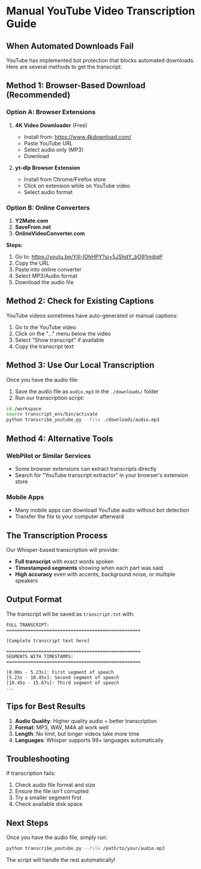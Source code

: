 # Manual YouTube Video Transcription Guide

## When Automated Downloads Fail

YouTube has implemented bot protection that blocks automated downloads. Here are several methods to get the transcript:

## Method 1: Browser-Based Download (Recommended)

### Option A: Browser Extensions
1. **4K Video Downloader** (Free)
   - Install from: https://www.4kdownload.com/
   - Paste YouTube URL
   - Select audio only (MP3)
   - Download

2. **yt-dlp Browser Extension**
   - Install from Chrome/Firefox store
   - Click on extension while on YouTube video
   - Select audio format

### Option B: Online Converters
1. **Y2Mate.com**
2. **SaveFrom.net**
3. **OnlineVideoConverter.com**

**Steps:**
1. Go to: https://youtu.be/Yjll-IOhHPY?si=5JShdY_bO91mdiqP
2. Copy the URL
3. Paste into online converter
4. Select MP3/Audio format
5. Download the audio file

## Method 2: Check for Existing Captions

YouTube videos sometimes have auto-generated or manual captions:

1. Go to the YouTube video
2. Click on the "..." menu below the video
3. Select "Show transcript" if available
4. Copy the transcript text

## Method 3: Use Our Local Transcription

Once you have the audio file:

1. Save the audio file as `audio.mp3` in the `./downloads/` folder
2. Run our transcription script:

```bash
cd /workspace
source transcript_env/bin/activate
python transcribe_youtube.py --file ./downloads/audio.mp3
```

## Method 4: Alternative Tools

### WebPilot or Similar Services
- Some browser extensions can extract transcripts directly
- Search for "YouTube transcript extractor" in your browser's extension store

### Mobile Apps
- Many mobile apps can download YouTube audio without bot detection
- Transfer the file to your computer afterward

## The Transcription Process

Our Whisper-based transcription will provide:
- **Full transcript** with exact words spoken
- **Timestamped segments** showing when each part was said
- **High accuracy** even with accents, background noise, or multiple speakers

## Output Format

The transcript will be saved as `transcript.txt` with:

```
FULL TRANSCRIPT:
==================================================

[Complete transcript text here]

==================================================
SEGMENTS WITH TIMESTAMPS:
==================================================

[0.00s - 5.23s]: First segment of speech
[5.23s - 10.45s]: Second segment of speech
[10.45s - 15.67s]: Third segment of speech
...
```

## Tips for Best Results

1. **Audio Quality**: Higher quality audio = better transcription
2. **Format**: MP3, WAV, M4A all work well
3. **Length**: No limit, but longer videos take more time
4. **Languages**: Whisper supports 99+ languages automatically

## Troubleshooting

If transcription fails:
1. Check audio file format and size
2. Ensure the file isn't corrupted
3. Try a smaller segment first
4. Check available disk space

## Next Steps

Once you have the audio file, simply run:
```bash
python transcribe_youtube.py --file /path/to/your/audio.mp3
```

The script will handle the rest automatically!
